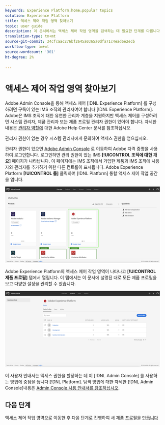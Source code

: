 ```yaml
---
keywords: Experience Platform;home;popular topics
solution: Experience Platform
title: 액세스 제어 작업 영역 찾아보기
topic: user guide
description: 이 문서에서는 액세스 제어 작업 영역을 검색하는 데 필요한 단계를 다룹니다. Adobe Admin Console을 통해 Experience Platform에 대한 액세스 제어를 구성하려면 Experience Platform에 대한 구독이 있는 IMS 조직의 관리자여야 합니다.
translation-type: tm+mt
source-git-commit: 34cfcaac276bf2645a0365a0dfa71c4ead6e2ecb
workflow-type: tm+mt
source-wordcount: '301'
ht-degree: 2%

---
```



# 액세스 제어 작업 영역 찾아보기

Adobe Admin Console을 통해 액세스 제어 [!DNL Experience Platform] 를 구성하려면 구독이 있는 IMS 조직의 관리자여야 합니다 [!DNL Experience Platform]. Adobe은 IMS 조직에 대한 유연한 관리자 계층을 지원하지만 액세스 제어를 구성하려면 시스템 관리자, 제품 관리자 또는 제품 프로필 관리자 권한이 있어야 합니다. 자세한 내용은 [관리자 역할에](https://helpx.adobe.com/enterprise/using/admin-roles.html) 대한 Adobe Help Center 문서를 참조하십시오.

관리자 권한이 없는 경우 시스템 관리자에게 문의하여 액세스 권한을 얻으십시오.

관리자 권한이 있으면 [Adobe Admin Console](https://adminconsole.adobe.com) 로 이동하여 Adobe 자격 증명을 사용하여 로그인합니다. 로그인하면 관리 권한이 있는 IMS **[!UICONTROL 조직에 대한 개요]** 페이지가 나타납니다. 이 페이지에는 IMS 조직에서 가입한 제품과 IMS 조직에 사용자와 관리자를 추가하기 위한 다른 컨트롤이 표시됩니다. Adobe Experience Platform **[!UICONTROL 를]** 클릭하여 [!DNL Platform] 통합 액세스 제어 작업 공간을 엽니다.

![overview-page](../images/overview-page.png)

Adobe Experience Platform의 액세스 제어 작업 영역이 나타나고 **[!UICONTROL 제품 프로필]** 탭에서 열립니다. 이 탭에서는 이 문서에 설명된 대로 모든 제품 프로필을 보고 다양한 설정을 관리할 수 있습니다.

![platform-access-control](../images/platform-access-control.png)

이 사용자 안내서는 액세스 권한을 할당하는 데 이 [!DNL Admin Console] 를 사용하는 방법에 중점을 둡니다 [!DNL Platform]. 탐색 방법에 대한 자세한 [!DNL Admin Console]내용은 [Admin Console 사용 안내서를 참조하십시오](https://helpx.adobe.com/kr/enterprise/using/admin-console.html).

## 다음 단계

액세스 제어 작업 영역으로 이동한 후 다음 단계로 진행하여 새 제품 프로필을 [만듭니다](create-profile.md)